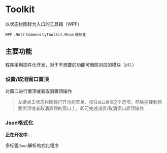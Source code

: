 # Toolkit
以状态栏图标为入口的工具箱（WPF）

`WPF` `.Net7` `CommunityToolkit.Mvvm` `模块化`

## 主要功能

程序采用插件化开发，对于不想要的功能可删除对应的模块（`dll`）

### 设置/取消窗口置顶

对窗口进行置顶或者取消置顶操作

> 左键点击状态栏图标打开功能菜单，按住`窗口置顶`这个选项，然后拖拽到想要置顶或者取消置顶的窗口上，即可完成设置/取消窗口置顶操作

### Json格式化

**正在开发中...**

多标签`Json`解析格式化程序

